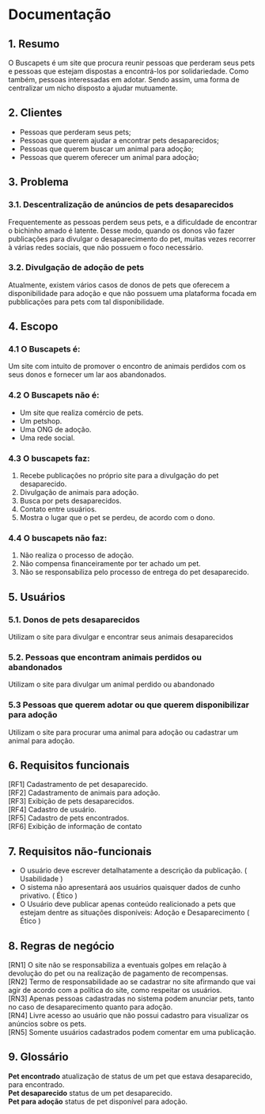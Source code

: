 # Documentação

## 1. Resumo

O Buscapets é um site que procura reunir pessoas que perderam seus pets e pessoas que estejam dispostas a encontrá-los por solidariedade. Como também, pessoas interessadas em adotar. Sendo assim, uma forma de centralizar um nicho disposto a ajudar mutuamente.

## 2. Clientes

* Pessoas que perderam seus pets;
* Pessoas que querem ajudar a encontrar pets desaparecidos;
* Pessoas que querem buscar um animal para adoção;
* Pessoas que querem oferecer um animal para adoção;

## 3. Problema

### 3.1. Descentralização de anúncios de pets desaparecidos

Frequentemente as pessoas perdem seus pets, e a dificuldade de encontrar o bichinho amado é latente. Desse modo, quando os donos vão fazer publicações para divulgar o desaparecimento do pet, muitas vezes recorrer à várias redes sociais, que não possuem o foco necessário.

### 3.2. Divulgação de adoção de pets

Atualmente, existem vários casos de donos de pets que oferecem a disponibilidade para adoção e que não possuem uma plataforma focada em pubblicações para pets com tal disponibilidade.

## 4. Escopo

### 4.1 O Buscapets é:

Um site com intuito de promover o encontro de animais perdidos com os seus donos e fornecer um lar aos abandonados.

### 4.2 O Buscapets não é:

* Um site que realiza comércio de pets.
* Um petshop.
* Uma ONG de adoção.
* Uma rede social.

### 4.3 O buscapets faz:

1. Recebe publicações no próprio site para a divulgação do pet desaparecido.
2. Divulgação de animais para adoção.
3. Busca por pets desaparecidos.
4. Contato entre usuários.
5. Mostra o lugar que o pet se perdeu, de acordo com o dono.

### 4.4 O buscapets não faz:

1. Não realiza o processo de adoção.
2. Não compensa financeiramente por ter achado um pet.
3. Não se responsabiliza pelo processo de entrega do pet desaparecido.

## 5. Usuários

### 5.1. Donos de pets desaparecidos

Utilizam o site para divulgar e encontrar seus animais desaparecidos

### 5.2. Pessoas que encontram animais perdidos ou abandonados

Utilizam o site para divulgar um animal perdido ou abandonado

### 5.3 Pessoas que querem adotar ou que querem disponibilizar para adoção

Utilizam o site para procurar uma animal para adoção ou cadastrar um animal para adoção.

## 6. Requisitos funcionais

[RF1] Cadastramento de pet desaparecido.  
[RF2] Cadastramento de animais para adoção.  
[RF3] Exibição de pets desaparecidos.  
[RF4] Cadastro de usuário.  
[RF5] Cadastro de pets encontrados.  
[RF6] Exibição de informação de contato  

## 7. Requisitos não-funcionais

* O usuário deve escrever detalhatamente a descrição da publicação. ( Usabilidade )
* O sistema não apresentará aos usuários quaisquer dados de cunho privativo. ( Ético )
* O Usuário deve publicar apenas conteúdo realicionado a pets que estejam dentre as situações disponíveis: Adoção e Desaparecimento ( Ético )

## 8. Regras de negócio

[RN1] O site não se responsabiliza a eventuais golpes em relação à devolução do pet ou na realização de pagamento de recompensas.  
[RN2] Termo de responsabilidade ao se cadastrar no site afirmando que vai agir de acordo com a política do site, como respeitar os usuários.  
[RN3] Apenas pessoas cadastradas no sistema podem anunciar pets, tanto no caso de desaparecimento quanto para adoção.  
[RN4] Livre acesso ao usuário que não possui cadastro para visualizar os anúncios sobre os pets.  
[RN5] Somente usuários cadastrados podem comentar em uma publicação.

## 9. Glossário

**Pet encontrado** atualização de status de um pet que estava desaparecido, para encontrado.  
**Pet desaparecido** status de um pet desaparecido.  
**Pet para adoção** status de pet disponível para adoção.
